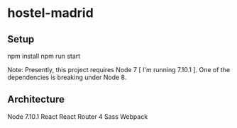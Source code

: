 # hostel-madrid

## Setup
npm install
npm run start

Note: Presently, this project requires Node 7 [ I'm running 7.10.1 ]. One of the dependencies is breaking under Node 8.

## Architecture
Node 7.10.1
React
React Router 4
Sass
Webpack
